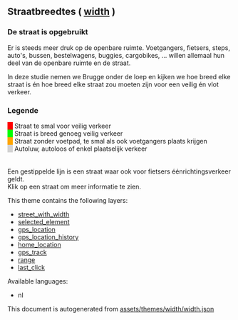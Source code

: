 [//]: # (WARNING: this file is automatically generated. Please find the sources at the bottom and edit those sources)

 Straatbreedtes ( [width](https://mapcomplete.org/width) ) 
-----------------------------------------------------------



<h3>De straat is opgebruikt</h3> <p>Er is steeds meer druk op de openbare ruimte. Voetgangers, fietsers, steps, auto's, bussen, bestelwagens, buggies, cargobikes, ... willen allemaal hun deel van de openbare ruimte en de straat.</p> <p>In deze studie nemen we Brugge onder de loep en kijken we hoe breed elke straat is én hoe breed elke straat zou moeten zijn voor een veilig én vlot verkeer.</p> <h3>Legende</h3> <span style='background: red'>&NonBreakingSpace;&NonBreakingSpace;&NonBreakingSpace;</span> Straat te smal voor veilig verkeer<br/> <span style='background: #0f0'>&NonBreakingSpace;&NonBreakingSpace;&NonBreakingSpace;</span> Straat is breed genoeg veilig verkeer<br/> <span style='background: orange'>&NonBreakingSpace;&NonBreakingSpace;&NonBreakingSpace;</span> Straat zonder voetpad, te smal als ook voetgangers plaats krijgen<br/> <span style='background: lightgrey'>&NonBreakingSpace;&NonBreakingSpace;&NonBreakingSpace;</span> Autoluw, autoloos of enkel plaatselijk verkeer<br/> <br/> <br/> Een gestippelde lijn is een straat waar ook voor fietsers éénrichtingsverkeer geldt.<br/> Klik op een straat om meer informatie te zien.

This theme contains the following layers:



  - [street_with_width](../Layers/street_with_width.md)
  - [selected_element](../Layers/selected_element.md)
  - [gps_location](../Layers/gps_location.md)
  - [gps_location_history](../Layers/gps_location_history.md)
  - [home_location](../Layers/home_location.md)
  - [gps_track](../Layers/gps_track.md)
  - [range](../Layers/range.md)
  - [last_click](../Layers/last_click.md)


Available languages:



  - nl
 

This document is autogenerated from [assets/themes/width/width.json](https://github.com/pietervdvn/MapComplete/blob/develop/assets/themes/width/width.json)
